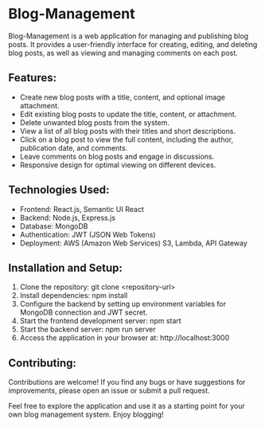 <h1>Blog-Management</h1>
<p>Blog-Management is a web application for managing and publishing blog posts. It provides a user-friendly interface for creating, editing, and deleting blog posts, as well as viewing and managing comments on each post.</p>
<h2>Features:</h2>
<ul>
  <li>Create new blog posts with a title, content, and optional image attachment.</li>
  <li>Edit existing blog posts to update the title, content, or attachment.</li>
  <li>Delete unwanted blog posts from the system.</li>
  <li>View a list of all blog posts with their titles and short descriptions.</li>
  <li>Click on a blog post to view the full content, including the author, publication date, and comments.</li>
  <li>Leave comments on blog posts and engage in discussions.</li>
  <li>Responsive design for optimal viewing on different devices.</li>
</ul>
<h2>Technologies Used:</h2>
<ul>
  <li>Frontend: React.js, Semantic UI React</li>
  <li>Backend: Node.js, Express.js</li>
  <li>Database: MongoDB</li>
  <li>Authentication: JWT (JSON Web Tokens)</li>
  <li>Deployment: AWS (Amazon Web Services) S3, Lambda, API Gateway</li>
</ul>
<h2>Installation and Setup:</h2>
<ol>
  <li>Clone the repository: git clone &lt;repository-url&gt;</li>
  <li>Install dependencies: npm install</li>
  <li>Configure the backend by setting up environment variables for MongoDB connection and JWT secret.</li>
  <li>Start the frontend development server: npm start</li>
  <li>Start the backend server: npm run server</li>
  <li>Access the application in your browser at: http://localhost:3000</li>
</ol>
<h2>Contributing:</h2>
<p>Contributions are welcome! If you find any bugs or have suggestions for improvements, please open an issue or submit a pull request.</p>
<p>Feel free to explore the application and use it as a starting point for your own blog management system. Enjoy blogging!</p>
